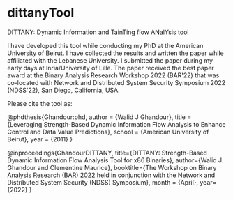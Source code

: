 # dittanyTool

DITTANY: Dynamic Information and TainTing flow ANalYsis tool

I have developed this tool while conducting my PhD at the American University of Beirut. I have collected the results and written the paper while affiliated with the Lebanese University. I submitted the paper during my early days at Inria/University of Lille. The paper received the best paper award at the Binary Analysis Research Workshop 2022 (BAR'22)  that was co-located with Network and Distributed System Security Symposium 2022 (NDSS'22), San Diego, California, USA.


Please cite the tool as:

@phdthesis{Ghandour:phd,
	author       = {Walid J Ghandour}, 
	title        = {Leveraging Strength-Based Dynamic Information Flow Analysis to Enhance Control and Data Value Predictions},
	school       = {American University of Beirut},
	year         = {2011}
}

@inproceedings{GhandourDITTANY,
	title={DITTANY: Strength-Based Dynamic Information Flow Analysis Tool for x86 Binaries},
	author={Walid J. Ghandour and Clementine Maurice},
	booktitle={The Workshop on Binary Analysis Research (BAR) 2022 held in conjunction with the Network and
		Distributed System Security (NDSS) Symposium},
	month = {April},
	year={2022}
}



